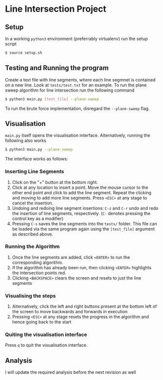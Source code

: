 # Line Intersection Project
## Setup
In a working `python3` environment (preferrably virtualenv) run the setup script
```sh
$ source setup.sh
```
## Testing and Running the program
Create a text file with line segments, where each line segmnet is contained on a new line.
Look at `tests/test.txt` for an example.
To run the plane sweep algorithm for line intersection run the following command
```sh
$ python3 main.py [test_file] --plane-sweep
```
To run the brute force implementation, disregard the `--plane-sweep` flag.
## Visualisation
`main.py` itself opens the visualisation interface. Alternatively, running the following also
works
```sh
$ python3 main.py --plane-sweep
```
The interface works as follows:
### Inserting Line Segments
1. Click on the "+" button at the bottom right. 
2. Click at any location to insert a point. Move the mouse cursor to the other end point and click to add the 
   line segment. Repeat the clicking and moving to add more line segments. Press `<ESC>` at any stage to cancel 
   the insertion.
3. Undoing and redoing line segment insertions: `C-z` and `C-r` undo and redo the insertion of line segments,
   respectively. (`C-` denotes pressing the control key as a modifier)
4. Pressing `C-s` saves the line segments into the `tests/` folder. This file can be loaded via the same program
   again using the `[test_file]` argument as described above.
### Running the Algorithm
1. Once the line segments are added, click `<ENTER>` to run the corresponding algorithm.
2. If the algorithm has already been run, then clicking `<ENTER>` highlights the intersection points red.
3. Clicking `<BACKSPACE>` clears the screen and resets to just the line segments
### Visualising the steps
1. Alternatively, click the left and right buttons present at the bottom left of the screen to move backwards and
   forwards in execution
2. Pressing `<ESC>` at any stage resets the progress in the algorithm and hence going back to the start
### Quiting the visualisation interface
Press `q` to quit the visualisation interface.
## Analysis
I will update the required analysis before the next revision as well
